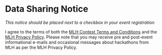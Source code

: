 # Data Sharing Notice

*This notice should be placed next to a checkbox in your event registration*

 I agree to the terms of both the [MLH Contest Terms and Conditions](https://github.com/MLH/mlh-policies/tree/master/prize-terms-and-conditions) and the [MLH Privacy Policy](https://mlh.io/privacy). Please note that you may receive pre and post-event informational e-mails and occasional messages about hackathons from MLH as per the MLH Privacy Policy.
